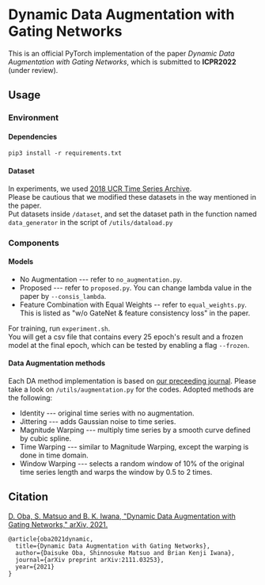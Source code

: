 # Dynamic Data Augmentation with Gating Networks
This is an official PyTorch implementation of the paper *Dynamic Data Augmentation with Gating Networks*, which is submitted to **ICPR2022** (under review).  

## Usage

### Environment

#### Dependencies
```pip3 install -r requirements.txt```

#### Dataset
In experiments, we used [2018 UCR Time Series Archive](https://www.cs.ucr.edu/~eamonn/time_series_data_2018/).  
Please be cautious that we modified these datasets in the way mentioned in the paper.  
Put datasets inside ```/dataset```, and set the dataset path in the function named ```data_generator``` in the script of ```/utils/dataload.py```   

### Components

#### Models
* No Augmentation --- refer to ```no_augmentation.py```.  
* Proposed --- refer to ```proposed.py```. You can change lambda value in the paper by ```--consis_lambda```.  
* Feature Combination with Equal Weights -- refer to ```equal_weights.py```.  This is listed as "w/o GateNet & feature consistency loss" in the paper.  
<!--* Ensemble -- refer to ```ensemble.py```.
* Concatenate --- refer to ```concat.py```.  -->  

For training, run ```experiment.sh```.  
You will get a csv file that contains every 25 epoch's result and a frozen model at the final epoch, which can be tested by enabling a flag ```--frozen```.  

#### Data Augmentation methods
Each DA method implementation is based on [our preceeding journal](https://journals.plos.org/plosone/article?id=10.1371/journal.pone.0254841).
Please take a look on ```/utils/augmentation.py``` for the codes. Adopted methods are the following:  
* Identity --- original time series with no augmentation.  
* Jittering --- adds Gaussian noise to time series.  
* Magnitude Warping --- multiply time series by a smooth curve defined by cubic spline.  
* Time Warping --- similar to Magnitude Warping, except the warping is done in time domain.  
* Window Warping --- selects a random window of 10% of the original time series length and warps the window by 0.5 to 2 times.  

## Citation
[D. Oba, S. Matsuo and B. K. Iwana, "Dynamic Data Augmentation with Gating Networks," arXiv, 2021.](https://arxiv.org/abs/2111.03253)  
```
@article{oba2021dynamic,
  title={Dynamic Data Augmentation with Gating Networks},
  author={Daisuke Oba, Shinnosuke Matsuo and Brian Kenji Iwana},
  journal={arXiv preprint arXiv:2111.03253},
  year={2021}
}
```
